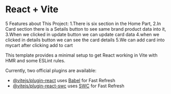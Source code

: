 # React + Vite

5 Features about This Project:
1.There is six section in the Home Part,
2.In Card section there is a Setails button to see same brand product data into it,
3.When we clicked in update button we can update card data
4.when we clicked in details button we can see the card details
5.We can add card into mycart after clicking add to cart


This template provides a minimal setup to get React working in Vite with HMR and some ESLint rules.

Currently, two official plugins are available:

- [@vitejs/plugin-react](https://github.com/vitejs/vite-plugin-react/blob/main/packages/plugin-react/README.md) uses [Babel](https://babeljs.io/) for Fast Refresh
- [@vitejs/plugin-react-swc](https://github.com/vitejs/vite-plugin-react-swc) uses [SWC](https://swc.rs/) for Fast Refresh
